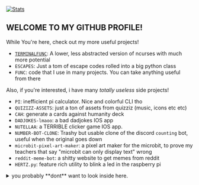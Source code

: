 [![Stats](https://github-readme-stats.vercel.app/api?username=lomnom&show_icons=true&theme=tokyonight&border_radius=10)](https://github.com/anuraghazra/github-readme-stats)
## WELCOME TO MY GITHUB PROFILE!
While You're here, check out my more useful projects!  
  - [`TERMINALFUNC`](https://github.com/lomnom/TERMINALFUNC): A lower, less abstracted version of ncurses with much more potential
  - `ESCAPES`: Just a tom of escape codes rolled into a big python class
  - `FUNC`: code that I use in many projects. You can take anything useful from there  

Also, if you're interested, i have many *totally useless* side projects!
  - `PI`: inefficient pi calculator. Nice and colorful CLI tho
  - `QUIZIZZ-ASSETS`: just a ton of assets from quizziz (music, icons etc etc)
  - `CAH`: generate a cards against humanity deck
  - `DADJOKES-lmaoo`: a bad dadjokes IOS app
  - `NUTELLAA`: a TERRIBLE clicker game IOS app.
  - `NUMBER-BOT-CLONE`: Trashy but usable clone of the discord `counting` bot, useful when the original goes down
  - `microbit-pixel-art-maker`: a pixel art maker for the microbit, to prove my teachers that say "microbit can only display text" wrong
  - `reddit-meme-bot`: a shitty website to get memes from reddit
  - `HERTZ.py`: feature rich utility to blink a led in the raspberry pi
<details>
  <summary>you probably **dont** want to look inside here.</summary>
  • Hentai: (why did i make this) a python script to download doijins from nhentai as a pdf, useful for well, you know.
</details>

